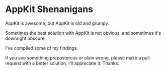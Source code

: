 # AppKit Shenanigans

AppKit is awesome, but AppKit is old and grumpy.

Sometimes the best solution with AppKit is not obvious, and sometimes it's downright obscure.

I've compiled some of my findings.

If you see something preposterous or plain wrong, please make a pull request with a better solution, I'll appreciate it. Thanks.